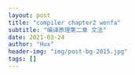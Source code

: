 ```yaml
---
layout: post
title: "compiler chapter2 wenfa"
subtitle: "编译原理第二章 文法"
date: 2021-03-24
author: "Hux"
header-img: "img/post-bg-2015.jpg"
tags: []
---
```

